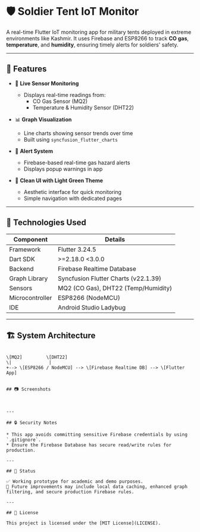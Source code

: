 # 🛡️ Soldier Tent IoT Monitor

A real-time Flutter IoT monitoring app for military tents deployed in extreme environments like Kashmir. It uses Firebase and ESP8266 to track **CO gas**, **temperature**, and **humidity**, ensuring timely alerts for soldiers' safety.

---

## 📱 Features

- 🔄 **Live Sensor Monitoring**
  - Displays real-time readings from:
    - CO Gas Sensor (MQ2)
    - Temperature & Humidity Sensor (DHT22)

- 📊 **Graph Visualization**
  - Line charts showing sensor trends over time
  - Built using `syncfusion_flutter_charts`

- 🚨 **Alert System**
  - Firebase-based real-time gas hazard alerts
  - Displays popup warnings in app

- 🌿 **Clean UI with Light Green Theme**
  - Aesthetic interface for quick monitoring
  - Simple navigation with dedicated pages

---

## 🔧 Technologies Used

| Component              | Details                              |
|------------------------|--------------------------------------|
| Framework              | Flutter 3.24.5                       |
| Dart SDK               | >=2.18.0 <3.0.0                      |
| Backend                | Firebase Realtime Database           |
| Graph Library          | Syncfusion Flutter Charts (v22.1.39)|
| Sensors                | MQ2 (CO Gas), DHT22 (Temp/Humidity) |
| Microcontroller        | ESP8266 (NodeMCU)                    |
| IDE                    | Android Studio Ladybug               |

---

## 🏗️ System Architecture

```

\[MQ2]         \[DHT22]
\|              |
+--> \[ESP8266 / NodeMCU] --> \[Firebase Realtime DB] --> \[Flutter App]


## 📷 Screenshots 



---

## 🔒 Security Notes

* This app avoids committing sensitive Firebase credentials by using `.gitignore`.
* Ensure the Firebase Database has secure read/write rules for production.

---

## 🧪 Status

✅ Working prototype for academic and demo purposes.
🔧 Future improvements may include local data caching, enhanced graph filtering, and secure production Firebase rules.

---

## 📄 License

This project is licensed under the [MIT License](LICENSE).

